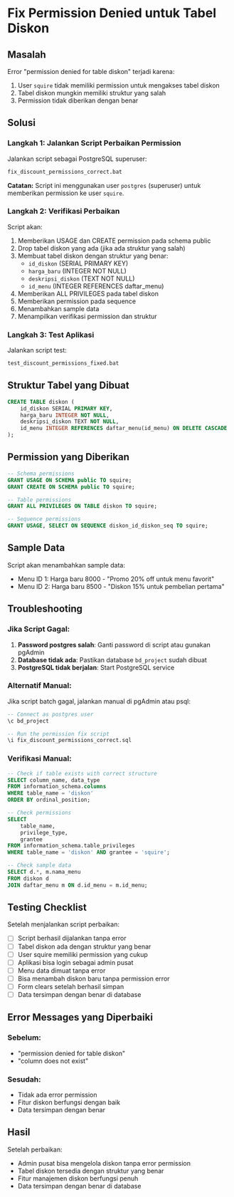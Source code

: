 # Fix Permission Denied untuk Tabel Diskon

## Masalah
Error "permission denied for table diskon" terjadi karena:
1. User `squire` tidak memiliki permission untuk mengakses tabel diskon
2. Tabel diskon mungkin memiliki struktur yang salah
3. Permission tidak diberikan dengan benar

## Solusi

### Langkah 1: Jalankan Script Perbaikan Permission
Jalankan script sebagai PostgreSQL superuser:
```bash
fix_discount_permissions_correct.bat
```

**Catatan:** Script ini menggunakan user `postgres` (superuser) untuk memberikan permission ke user `squire`.

### Langkah 2: Verifikasi Perbaikan
Script akan:
1. Memberikan USAGE dan CREATE permission pada schema public
2. Drop tabel diskon yang ada (jika ada struktur yang salah)
3. Membuat tabel diskon dengan struktur yang benar:
   - `id_diskon` (SERIAL PRIMARY KEY)
   - `harga_baru` (INTEGER NOT NULL)
   - `deskripsi_diskon` (TEXT NOT NULL)
   - `id_menu` (INTEGER REFERENCES daftar_menu)
4. Memberikan ALL PRIVILEGES pada tabel diskon
5. Memberikan permission pada sequence
6. Menambahkan sample data
7. Menampilkan verifikasi permission dan struktur

### Langkah 3: Test Aplikasi
Jalankan script test:
```bash
test_discount_permissions_fixed.bat
```

## Struktur Tabel yang Dibuat

```sql
CREATE TABLE diskon (
    id_diskon SERIAL PRIMARY KEY,
    harga_baru INTEGER NOT NULL,
    deskripsi_diskon TEXT NOT NULL,
    id_menu INTEGER REFERENCES daftar_menu(id_menu) ON DELETE CASCADE
);
```

## Permission yang Diberikan

```sql
-- Schema permissions
GRANT USAGE ON SCHEMA public TO squire;
GRANT CREATE ON SCHEMA public TO squire;

-- Table permissions
GRANT ALL PRIVILEGES ON TABLE diskon TO squire;

-- Sequence permissions
GRANT USAGE, SELECT ON SEQUENCE diskon_id_diskon_seq TO squire;
```

## Sample Data
Script akan menambahkan sample data:
- Menu ID 1: Harga baru 8000 - "Promo 20% off untuk menu favorit"
- Menu ID 2: Harga baru 8500 - "Diskon 15% untuk pembelian pertama"

## Troubleshooting

### Jika Script Gagal:
1. **Password postgres salah**: Ganti password di script atau gunakan pgAdmin
2. **Database tidak ada**: Pastikan database `bd_project` sudah dibuat
3. **PostgreSQL tidak berjalan**: Start PostgreSQL service

### Alternatif Manual:
Jika script batch gagal, jalankan manual di pgAdmin atau psql:

```sql
-- Connect as postgres user
\c bd_project

-- Run the permission fix script
\i fix_discount_permissions_correct.sql
```

### Verifikasi Manual:
```sql
-- Check if table exists with correct structure
SELECT column_name, data_type 
FROM information_schema.columns 
WHERE table_name = 'diskon' 
ORDER BY ordinal_position;

-- Check permissions
SELECT 
    table_name,
    privilege_type,
    grantee
FROM information_schema.table_privileges 
WHERE table_name = 'diskon' AND grantee = 'squire';

-- Check sample data
SELECT d.*, m.nama_menu 
FROM diskon d 
JOIN daftar_menu m ON d.id_menu = m.id_menu;
```

## Testing Checklist

Setelah menjalankan script perbaikan:

- [ ] Script berhasil dijalankan tanpa error
- [ ] Tabel diskon ada dengan struktur yang benar
- [ ] User squire memiliki permission yang cukup
- [ ] Aplikasi bisa login sebagai admin pusat
- [ ] Menu data dimuat tanpa error
- [ ] Bisa menambah diskon baru tanpa permission error
- [ ] Form clears setelah berhasil simpan
- [ ] Data tersimpan dengan benar di database

## Error Messages yang Diperbaiki

### Sebelum:
- "permission denied for table diskon"
- "column does not exist"

### Sesudah:
- Tidak ada error permission
- Fitur diskon berfungsi dengan baik
- Data tersimpan dengan benar

## Hasil
Setelah perbaikan:
- Admin pusat bisa mengelola diskon tanpa error permission
- Tabel diskon tersedia dengan struktur yang benar
- Fitur manajemen diskon berfungsi penuh
- Data tersimpan dengan benar di database 